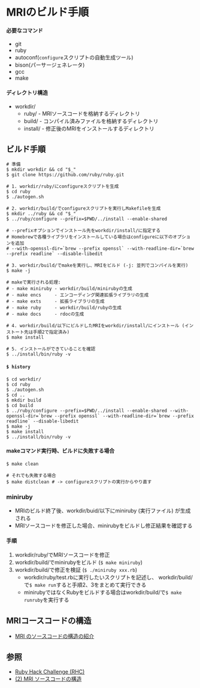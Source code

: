# MRIのビルド手順
#### 必要なコマンド
- git
- ruby
- autoconf(`configure`スクリプトの自動生成ツール)
- bison(パーサージェネレータ)
- gcc
- make

#### ディレクトリ構造
- workdir/
  - ruby/ - MRIソースコードを格納するディレクトリ
  - build/ - コンパイル済みファイルを格納するディレクトリ
  - install/ - 修正後のMRIをインストールするディレクトリ

## ビルド手順
```
# 準備
$ mkdir workdir && cd "$_"
$ git clone https://github.com/ruby/ruby.git

# 1. workdir/ruby/にconfigureスクリプトを生成
$ cd ruby
$ ./autogen.sh

# 2. workdir/build/でconfigureスクリプトを実行しMakefileを生成
$ mkdir ../ruby && cd "$_"
$ ../ruby/configure --prefix=$PWD/../install --enable-shared

# --prefixオプションでインストール先をworkdir/install/に指定する
# Homebrewで各種ライブラリをインストールしている場合はconfigureに以下のオプションを追加
# --with-openssl-dir=`brew --prefix openssl` --with-readline-dir=`brew --prefix readline` --disable-libedit

# 3. workdir/build/でmakeを実行し、MRIをビルド (-j: 並列でコンパイルを実行)
$ make -j

# makeで実行される処理:
# - make miniruby - workdir/build/minirubyの生成
# - make encs     - エンコーディング関連拡張ライブラリの生成
# - make exts     - 拡張ライブラリの生成
# - make ruby     - workdir/build/rubyの生成
# - make docs     - rdocの生成

# 4. workdir/build/以下にビルドしたMRIをworkdir/install/にインストール (インストート先は手順2で指定済み)
$ make install

# 5. インストールができていることを確認
$ ../install/bin/ruby -v
```

#### `$ history`
```
$ cd workdir/
$ cd ruby
$ ./autogen.sh
$ cd ..
$ mkdir build
$ cd build
$ ../ruby/configure --prefix=$PWD/../install --enable-shared --with-openssl-dir=`brew --prefix openssl` --with-readline-dir=`brew --prefix readline` --disable-libedit
$ make -j
$ make install
$ ../install/bin/ruby -v
```

#### makeコマンド実行時、ビルドに失敗する場合
```
$ make clean

# それでも失敗する場合
$ make distclean # -> configureスクリプトの実行からやり直す
```

### miniruby
- MRIのビルド終了後、workdir/buid/以下にminiruby (実行ファイル) が生成される
- MRIソースコードを修正した場合、minirubyをビルドし修正結果を確認する

#### 手順
1. workdir/ruby/でMRIソースコードを修正
2. workdir/build/でminirubyをビルド (`$ make miniruby`)
3. workdir/build/で修正を検証 (`$ ./miniruby xxx.rb`)
    - workdir/ruby/test.rbに実行したいスクリプトを記述し、
      workdir/build/で`$ make run`すると手順2、3をまとめて実行できる
    - minirubyではなくRubyをビルドする場合はworkdir/build/で`$ make runruby`を実行する

## MRIコースコードの構造
- [MRI のソースコードの構造の紹介](https://github.com/ko1/rubyhackchallenge/blob/master/JA/2_mri_structure.md#mri-%E3%81%AE%E3%82%BD%E3%83%BC%E3%82%B9%E3%82%B3%E3%83%BC%E3%83%89%E3%81%AE%E6%A7%8B%E9%80%A0%E3%81%AE%E7%B4%B9%E4%BB%8B)

## 参照
- [Ruby Hack Challenge (RHC)](https://github.com/ko1/rubyhackchallenge)
- [(2) MRI ソースコードの構造](https://github.com/ko1/rubyhackchallenge/blob/master/JA/2_mri_structure.md)
